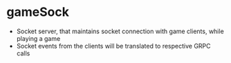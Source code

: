 # gameSock

- Socket server, that maintains socket connection with game clients, while playing a game
- Socket events from the clients will be translated to respective GRPC calls
